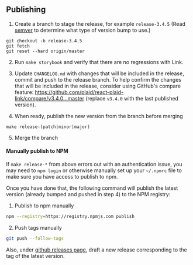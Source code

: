 ## Publishing

1. Create a branch to stage the release, for example `release-3.4.5` (Read [semver](https://semver.org/) to determine what type of version bump to use.)

```
git checkout -b release-3.4.5
git fetch
git reset --hard origin/master
```

2. Run `make storybook` and verify that there are no regressions with Link.

3. Update `CHANGELOG.md` with changes that will be included in the release, commit and push to the release branch. To help confirm the changes
that will be included in the release, consider using GitHub's compare feature: https://github.com/plaid/react-plaid-link/compare/v3.4.0...master
(replace `v3.4.0` with the last published version).

4. When ready, publish the new version from the branch before merging

```
make release-(patch|minor|major)
```

5. Merge the branch

#### **Manually publish to NPM**

If `make release-*` from above errors out with an authentication issue,
you may need to `npm login` or otherwise manually set up your `~/.npmrc` file to
make sure you have access to publish to npm.

Once you have done that, the following command will publish the latest version
(already bumped and pushed in step 4) to the NPM registry:

1. Publish to npm manually

```bash
npm --registry=https://registry.npmjs.com publish
```

2. Push tags manually

```bash
git push --follow-tags
```

Also, under [github releases page](https://github.com/plaid/react-plaid-link/releases), draft a new release corresponding to the tag of the latest version.
